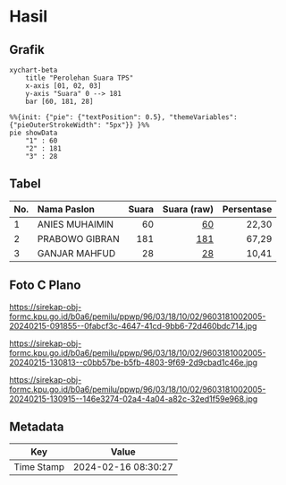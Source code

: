 # Hasil

## Grafik

```mermaid
xychart-beta
    title "Perolehan Suara TPS"
    x-axis [01, 02, 03]
    y-axis "Suara" 0 --> 181
    bar [60, 181, 28]
```

```mermaid
%%{init: {"pie": {"textPosition": 0.5}, "themeVariables": {"pieOuterStrokeWidth": "5px"}} }%%
pie showData
    "1" : 60
    "2" : 181
    "3" : 28
```

## Tabel

| No. | Nama Paslon    | Suara | Suara (raw) | Persentase |
|:--- |:-------------- | -----:| -----------:| ----------:|
| 1   | ANIES MUHAIMIN | 60    | [60][p-1]   | 22,30      |
| 2   | PRABOWO GIBRAN | 181   | [181][p-2]  | 67,29      |
| 3   | GANJAR MAHFUD  | 28    | [28][p-3]   | 10,41      |


[p-1]: https://github.com/gigit-pemilu/pemilu-2024-96-papua-barat-daya/blob/main/pilpres/hitung-suara/sub/96-papua-barat-daya/sub/03-raja-ampat/sub/18-kota-waisai/sub/1002-sapordanco/sub/005-tps/sub/paslon-1.txt
[p-2]: https://github.com/gigit-pemilu/pemilu-2024-96-papua-barat-daya/blob/main/pilpres/hitung-suara/sub/96-papua-barat-daya/sub/03-raja-ampat/sub/18-kota-waisai/sub/1002-sapordanco/sub/005-tps/sub/paslon-2.txt
[p-3]: https://github.com/gigit-pemilu/pemilu-2024-96-papua-barat-daya/blob/main/pilpres/hitung-suara/sub/96-papua-barat-daya/sub/03-raja-ampat/sub/18-kota-waisai/sub/1002-sapordanco/sub/005-tps/sub/paslon-3.txt

## Foto C Plano

https://sirekap-obj-formc.kpu.go.id/b0a6/pemilu/ppwp/96/03/18/10/02/9603181002005-20240215-091855--0fabcf3c-4647-41cd-9bb6-72d460bdc714.jpg

https://sirekap-obj-formc.kpu.go.id/b0a6/pemilu/ppwp/96/03/18/10/02/9603181002005-20240215-130813--c0bb57be-b5fb-4803-9f69-2d9cbad1c46e.jpg

https://sirekap-obj-formc.kpu.go.id/b0a6/pemilu/ppwp/96/03/18/10/02/9603181002005-20240215-130915--146e3274-02a4-4a04-a82c-32ed1f59e968.jpg


## Metadata

| Key        | Value               |
| ---------- | ------------------- |
| Time Stamp | 2024-02-16 08:30:27 |



